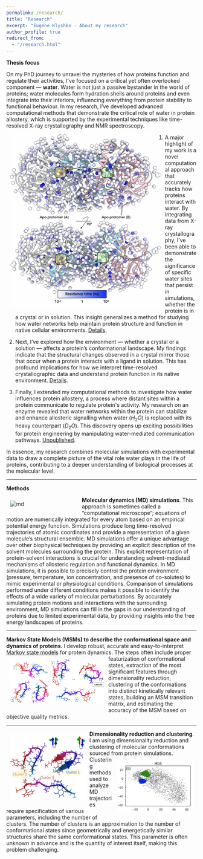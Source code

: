 ```yaml
---
permalink: /research/
title: "Research"
excerpt: "Eugene Klyshko - About my research"
author_profile: true
redirect_from: 
  - "/research.html"
---
```

**Thesis focus**

On my PhD journey to unravel the mysteries of how proteins function and regulate their activities, I’ve focused on a critical yet often overlooked component — **water**. Water is not just a passive bystander in the world of proteins; water molecules form hydration shells around proteins and even integrate into their interiors, influencing everything from protein stability to functional behaviour. In my research, I’ve developed advanced computational methods that demonstrate the critical role of water in protein allostery, which is supported by the experimental techniques like time-resolved X-ray crystallography and NMR spectroscopy. <img src="/images/water_allostery.png" alt="water allostery" width="400px" align="left" style="padding:10px;">

1. A major highlight of my work is a novel computational approach that accurately tracks how proteins interact with water. By integrating data from X-ray crystallography, I’ve been able to demonstrate the significance of specific water sites that persist in simulations, whether the protein is in a crystal or in solution. This insight generalizes a method for studying how water networks help maintain protein structure and function in native cellular environments. [Details](/files/laws.pdf).

2. Next, I’ve explored how the environment — whether a crystal or a solution — affects a protein’s conformational landscape. My findings indicate that the structural changes observed in a crystal mirror those that occur when a protein interacts with a ligand in solution. This has profound implications for how we interpret time-resolved crystallographic data and understand protein function in its native environment. [Details](/files/efx.pdf). 

3. Finally, I extended my computational methods to investigate how water influences protein allostery, a process where distant sites within a protein communicate to regulate protein's activity. My research on an enzyme revealed that water networks within the protein can stabilize and enhance allosteric signalling when water ($H_2O$) is replaced with its heavy counterpart ($D_2O$). This discovery opens up exciting possibilities for protein engineering by manipulating water-mediated communication pathways. [Unpublished](/research/).

In essence, my research combines molecular simulations with experimental data to draw a complete picture of the vital role water plays in the life of proteins, contributing to a deeper understanding of biological processes at the molecular level.

---

**Methods**

**Molecular dynamics (MD) simulations**. 
<img src="/images/ezgif-3-e1da36ca2200.gif" alt="md" width="180px" align="left" style="padding:10px;"> 
This approach is sometimes called a “computational microscope”; equations of motion are numerically integrated for every atom based on an empirical potential energy function. Simulations produce long time-resolved trajectories of atomic coordinates and provide a representation of a given molecule’s structural ensemble. <!--img src="/images/idps.png" alt="idp" width="150px" align="right" style="padding:10px;"--> MD simulations offer a unique advantage over other biophysical techniques by providing an explicit description of the solvent molecules surrounding the protein. This explicit representation of protein-solvent interactions is crucial for understanding solvent-mediated mechanisms of allosteric regulation and functional dynamics. In MD simulations, it is possible to precisely control the protein environment (pressure, temperature, ion concentration, and presence of co-solutes) to mimic experimental or physiological conditions. Comparison of simulations performed under different conditions makes it possible to identify the effects of a wide variety of molecular perturbations. By accurately simulating protein motions and interactions with the surrounding environment, MD simulations can fill in the gaps in our understanding of proteins due to limited experimental data, by providing insights into the free energy landscapes of proteins. 

---

**Markov State Models (MSMs) to describe the conformational space and dynamics of proteins**.
I develop robust, accurate and easy-to-interpret [Markov state models](https://pubs.acs.org/doi/10.1021/jacs.7b12191) for protein dynamics.  <img src="/images/MSM.png" alt="MSMs" width="250px" align="left" style="padding:10px;"> The steps often include proper featurization of conformational states, extraction of the most significant features through dimensionality reduction, clustering  of the  conformations  into  distinct  kinetically  relevant  states,  building  an  MSM  transition  matrix,  and estimating the accuracy of the MSM based on objective quality metrics.

---

**Dimensionality reduction and clustering**.
<img src="/images/clusters.png" alt="clusters" width="200px" align="left" style="padding:10px;"> 
I am using dimensionality reduction and clustering of molecular conformations sourced from protein simulations.  <img src="/images/MDS.png" alt="mds" width="200px" align="right" style="padding:10px;">  Clustering methods used to analyze MD trajectories require specification of various parameters, including the number of clusters. The number of clusters is an approximation to the number of conformational states since geometrically and energetically similar structures share the same conformational states. This parameter is often unknown in advance and is the quantity of interest itself, making this problem challenging. 


